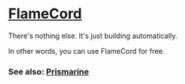 # [FlameCord](https://github.com/2lstudios-mc/FlameCord)
There's nothing else. It's just building automatically.

In other words, you can use FlameCord for free.

### See also: [Prismarine](https://github.com/PrismarineTeam/Prismarine)
